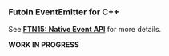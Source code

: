 
### FutoIn EventEmitter for C++

See [**FTN15: Native Event API**](https://specs.futoin.org/final/preview/ftn15_native_event.html) for more details.


**WORK IN PROGRESS**

